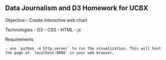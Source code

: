 ## Data Journalism and D3 Homework for UCBX

Objective:- Create interactive web chart

Technologies
    - D3
    - CSS
    - HTML
    - js 

Requirements

    - use `python -m http.server` to run the visualization. This will host the page at `localhost:8000` in your web browser.